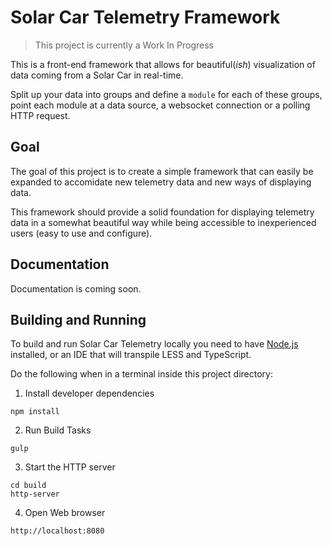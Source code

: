 # Solar Car Telemetry Framework
> This project is currently a Work In Progress

This is a front-end framework that allows for beautiful(*ish*) visualization of data coming from a Solar Car in real-time.

Split up your data into groups and define a `module` for each of these groups, point each module at a data source, a websocket connection or a polling HTTP request.


## Goal
The goal of this project is to create a simple framework that can easily be expanded to accomidate new telemetry data and new ways of displaying data.

This framework should provide a solid foundation for displaying telemetry data in a somewhat beautiful way while being accessible to inexperienced users (easy to use and configure).

## Documentation
Documentation is coming soon.

## Building and Running
To build and run Solar Car Telemetry locally you need to have [Node.js](https://nodejs.org/) installed, or an IDE that will transpile LESS and TypeScript.

Do the following when in a terminal inside this project directory:

1. Install developer dependencies
```
npm install
```

2. Run Build Tasks
```
gulp
```

3. Start the HTTP server
```
cd build
http-server
```

4. Open Web browser
```
http://localhost:8080
```